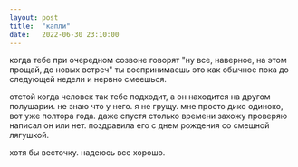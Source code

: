 ```yaml
---
layout: post
title:  "капли"
date:   2022-06-30 23:10:00
---
```


когда тебе при очередном созвоне говорят "ну все, наверное, на этом прощай, до новых встреч" ты воспринимаешь это как обычное пока до следующей недели и нервно смеешься.

отстой когда человек так тебе подходит, а он находится на другом полушарии. не знаю что у него. я не грущу. мне просто дико одиноко, вот уже полтора года.
даже спустя столько времени захожу проверяю написал он или нет. поздравила его с днем рождения со смешной лягушкой. 

хотя бы весточку. надеюсь все хорошо.
